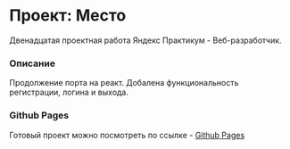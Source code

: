 # Проект: Место

Двенадцатая проектная работа Яндекс Практикум - Веб-разработчик.

### Описание

Продолжение порта на реакт. Добалена функциональность регистрации, логина и выхода.

### Github Pages

Готовый проект можно посмотреть по ссылке - [Github Pages](https://kerbasi.github.io/mesto-react/index.html)
